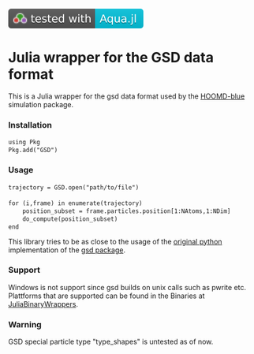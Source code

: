 [![Aqua QA](https://raw.githubusercontent.com/JuliaTesting/Aqua.jl/master/badge.svg)](https://github.com/JuliaTesting/Aqua.jl)

# Julia wrapper for the GSD data format

This is a Julia wrapper for the gsd data format used by the [HOOMD-blue](https://glotzerlab.engin.umich.edu/hoomd-blue/) simulation package.

### Installation

```
using Pkg 
Pkg.add("GSD")
```

### Usage

```
trajectory = GSD.open("path/to/file")

for (i,frame) in enumerate(trajectory)
    position_subset = frame.particles.position[1:NAtoms,1:NDim]
    do_compute(position_subset)
end
```
This library tries to be as close to the usage of the [original python](https://gsd.readthedocs.io/en/v3.2.1/hoomd-examples.html) implementation of the [gsd package](https://github.com/glotzerlab/gsd).

### Support

Windows is not support since gsd builds on unix calls such as pwrite etc. Plattforms that are supported can be found in the Binaries at [JuliaBinaryWrappers](https://github.com/JuliaBinaryWrappers/libgsd_jll.jl).


### Warning 

GSD special particle type "type_shapes" is untested as of now. 

